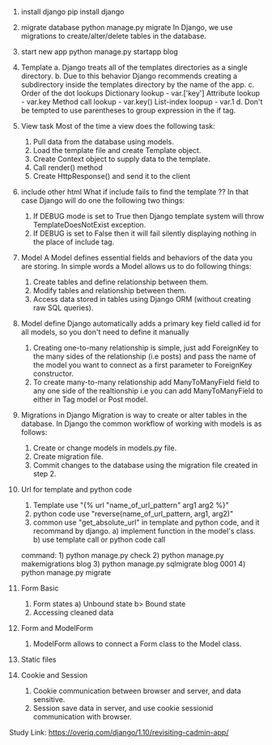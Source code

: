1. install django
    pip install django
2. migrate database
    python manage.py migrate
    In Django, we use migrations to create/alter/delete tables in the database. 
3. start new app
    python manage.py startapp blog
4. Template
    a. Django treats all of the templates directories as a single directory.
    b. Due to this behavior Django recommends creating a subdirectory inside the templates directory by the name of the app.
    c. Order of the dot lookups
        Dictionary lookup - var.['key']
        Attribute lookup - var.key
        Method call lookup - var.key()
        List-index loopup - var.1
    d. Don't be tempted to use parentheses to group expression in the if tag. 
5. View task
    Most of the time a view does the following task:
    1)    Pull data from the database using models.
    2)    Load the template file and create Template object.
    3)    Create Context object to supply data to the template.
    4)    Call render() method
    5)    Create HttpResponse() and send it to the client

6. include other html
    What if include fails to find the template ??
    In that case Django will do one the following two things:
    1) If DEBUG mode is set to True then Django template system will throw TemplateDoesNotExist exception.
    2) If DEBUG is set to False then it will fail silently displaying nothing in the place of include tag.

7. Model
    A Model defines essential fields and behaviors of the data you are storing. In simple words a Model allows us to do following things:
    1) Create tables and define relationship between them.
    2) Modify tables and relationship between them.
    3) Access data stored in tables using Django ORM (without creating raw SQL queries).

8. Model define
    Django automatically adds a primary key field called id for all models, so you don't need to define it manually
    1) Creating one-to-many relationship is simple, just add ForeignKey to the many sides of the relationship (i.e posts) and pass the name of the model you want to connect as a first parameter to ForeignKey constructor.
    2) To create many-to-many relationship add ManyToManyField field to any one side of the realtionship i.e you can add ManyToManyField to either in Tag model or Post model. 

9. Migrations in Django
    Migration is way to create or alter tables in the database. In Django the common workflow of working with models is as follows:
    1) Create or change models in models.py file.
    2) Create migration file.
    3) Commit changes to the database using the migration file created in step 2.

10. Url for template and python code
    1) Template use "{% url "name_of_url_pattern" arg1 arg2 %}"
    2) python code use "reverse(name_of_url_pattern, arg1, arg2)"
    3) common use "get_absolute_url" in template and python code, and it recommand by django.
        a) implement function in the model's class.
        b) use template call or python code call

    command:
        1) python manage.py check
        2) python manage.py makemigrations blog
        3) python manage.py sqlmigrate blog 0001
        4) python manage.py migrate

11. Form Basic
    1) Form states
        a) Unbound state
        b> Bound state
    2) Accessing cleaned data

12. Form and ModelForm
    1) ModelForm allows to connect a Form class to the Model class.

13. Static files

14. Cookie and Session
    1) Cookie communication between browser and server, and data sensitive.
    2) Session save data in server, and use cookie sessionid communication with browser.

Study Link: https://overiq.com/django/1.10/revisiting-cadmin-app/
